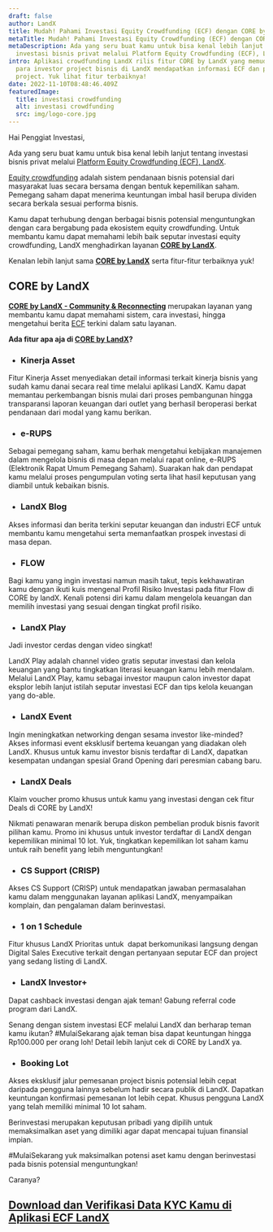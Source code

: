 ```yaml
---
draft: false
author: LandX
title: Mudah! Pahami Investasi Equity Crowdfunding (ECF) dengan CORE by LandX
metaTitle: Mudah! Pahami Investasi Equity Crowdfunding (ECF) dengan CORE by LandX
metaDescription: Ada yang seru buat kamu untuk bisa kenal lebih lanjut tentang
  investasi bisnis privat melalui Platform Equity Crowdfunding (ECF), LandX!
intro: Aplikasi crowdfunding LandX rilis fitur CORE by LandX yang memudahkan
  para investor project bisnis di LandX mendapatkan informasi ECF dan promo
  project. Yuk lihat fitur terbaiknya!
date: 2022-11-10T08:48:46.409Z
featuredImage:
  title: investasi crowdfunding
  alt: investasi crowdfunding
  src: img/logo-core.jpg
---
```

Hai Penggiat Investasi,

Ada yang seru buat kamu untuk bisa kenal lebih lanjut tentang investasi bisnis privat melalui [Platform Equity Crowdfunding (ECF), LandX](https://landx.id/).

[Equity crowdfunding](https://landx.id/) adalah sistem pendanaan bisnis potensial dari masyarakat luas secara bersama dengan bentuk kepemilikan saham. Pemegang saham dapat menerima keuntungan imbal hasil berupa dividen secara berkala sesuai performa bisnis.

Kamu dapat terhubung dengan berbagai bisnis potensial menguntungkan dengan cara bergabung pada ekosistem equity crowdfunding. Untuk membantu kamu dapat memahami lebih baik seputar investasi equity crowdfunding, LandX menghadirkan layanan **[CORE by LandX](https://core.landx.id/)**.

Kenalan lebih lanjut sama **[CORE by LandX](https://core.landx.id/)** serta fitur-fitur terbaiknya yuk!

## CORE by LandX 

**[CORE by LandX - Community & Reconnecting](https://core.landx.id/)** merupakan layanan yang membantu kamu dapat memahami sistem, cara investasi, hingga mengetahui berita [ECF](https://landx.id/) terkini dalam satu layanan.

**Ada fitur apa aja di [CORE by LandX](https://core.landx.id/)?**

* ### Kinerja Asset

Fitur Kinerja Asset menyediakan detail informasi terkait kinerja bisnis yang sudah kamu danai secara real time melalui aplikasi LandX. Kamu dapat memantau perkembangan bisnis mulai dari proses pembangunan hingga transparansi laporan keuangan dari outlet yang berhasil beroperasi berkat pendanaan dari modal yang kamu berikan.

* ### e-RUPS

Sebagai pemegang saham, kamu berhak mengetahui kebijakan manajemen dalam mengelola bisnis di masa depan melalui rapat online, e-RUPS (Elektronik Rapat Umum Pemegang Saham). Suarakan hak dan pendapat kamu melalui proses pengumpulan voting serta lihat hasil keputusan yang diambil untuk kebaikan bisnis.

* ### LandX Blog

Akses informasi dan berita terkini seputar keuangan dan industri ECF untuk membantu kamu mengetahui serta memanfaatkan prospek investasi di masa depan.

* ### FLOW

Bagi kamu yang ingin investasi namun masih takut, tepis kekhawatiran kamu dengan ikuti kuis mengenal Profil Risiko Investasi pada fitur Flow di CORE by landX. Kenali potensi diri kamu dalam mengelola keuangan dan memilih investasi yang sesuai dengan tingkat profil risiko.

* ### LandX Play 

Jadi investor cerdas dengan video singkat! 

LandX Play adalah channel video gratis seputar investasi dan kelola keuangan yang bantu tingkatkan literasi keuangan kamu lebih mendalam. Melalui LandX Play, kamu sebagai investor maupun calon investor dapat eksplor lebih lanjut istilah seputar investasi ECF dan tips kelola keuangan yang do-able.

* ### LandX Event

Ingin meningkatkan networking dengan sesama investor like-minded? Akses informasi event eksklusif bertema keuangan yang diadakan oleh LandX. Khusus untuk kamu investor bisnis terdaftar di LandX, dapatkan kesempatan undangan spesial Grand Opening dari peresmian cabang baru. 

* ### LandX Deals

Klaim voucher promo khusus untuk kamu yang investasi dengan cek fitur Deals di CORE by LandX!

Nikmati penawaran menarik berupa diskon pembelian produk bisnis favorit pilihan kamu. Promo ini khusus untuk investor terdaftar di LandX dengan kepemilikan minimal 10 lot. Yuk, tingkatkan kepemilikan lot saham kamu untuk raih benefit yang lebih menguntungkan!

* ### CS Support (CRISP)

Akses CS Support (CRISP) untuk mendapatkan jawaban permasalahan kamu dalam menggunakan layanan aplikasi LandX, menyampaikan komplain, dan pengalaman dalam berinvestasi.

* ### 1 on 1 Schedule

Fitur khusus LandX Prioritas untuk  dapat berkomunikasi langsung dengan Digital Sales Executive terkait dengan pertanyaan seputar ECF dan project yang sedang listing di LandX.

* ### LandX Investor+

Dapat cashback investasi dengan ajak teman! Gabung referral code program dari LandX.

Senang dengan sistem investasi ECF melalui LandX dan berharap teman kamu ikutan? #MulaiSekarang ajak teman bisa dapat keuntungan hingga Rp100.000 per orang loh! Detail lebih lanjut cek di CORE by LandX ya.

* ### Booking Lot

Akses eksklusif jalur pemesanan project bisnis potensial lebih cepat daripada pengguna lainnya sebelum hadir secara publik di LandX. Dapatkan keuntungan konfirmasi pemesanan lot lebih cepat. Khusus pengguna LandX yang telah memiliki minimal 10 lot saham.

Berinvestasi merupakan keputusan pribadi yang dipilih untuk memaksimalkan aset yang dimiliki agar dapat mencapai tujuan finansial impian.

\#MulaiSekarang yuk maksimalkan potensi aset kamu dengan berinvestasi pada bisnis potensial menguntungkan!

Caranya?

## [Download dan Verifikasi Data KYC Kamu di Aplikasi ECF LandX](https://core.landx.id/)
